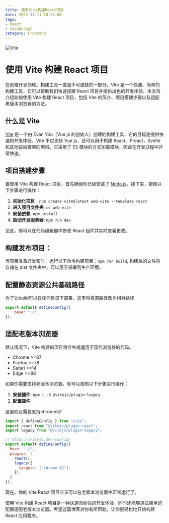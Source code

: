 ```yaml
---
title: 使用Vite构建React项目
date: 2023-11-11 18:23:00
tags:
- React
- JavaScript
category: Frontend
---
```


![Vite](https://img-blog.csdnimg.cn/4f6dc7e43c154029b9c703517c7167df.png)


# 使用 Vite 构建 React 项目

在前端开发领域，构建工具一直是不可或缺的一部分。Vite 是一个快速、简单的构建工具，它可以帮助我们快速搭建 React 项目并提供出色的开发体验。本文将介绍如何使用 Vite 构建 React 项目，包括 Vite 的简介、项目搭建步骤以及适配老版本浏览器的方法。

## 什么是 Vite

[Vite](https://vitejs.dev/) 是一个由 Evan You（Vue.js 的创始人）创建的构建工具，它的目标是提供快速的开发体验。Vite 不仅支持 Vue.js，还可以用于构建 React、Preact，Svelte 和其他前端框架的项目。它采用了 ES 模块的方式加载模块，因此在开发过程中非常快速。

## 项目搭建步骤

要使用 Vite 构建 React 项目，首先确保你已经安装了 [Node.js](https://nodejs.org/)。接下来，按照以下步骤进行操作：

1. **初始化项目**：`npm create vite@latest web-vite --template react`
2. **进入项目文件夹**: `cd web-vite`
3. **安装依赖**: `npm install`
4. **启动开发服务器**: `npm run dev`

至此，你可以在代码编辑器中修改 React 组件并实时查看更改。

## 构建发布项目：

当项目准备好发布时，运行以下命令构建项目：`npm run build`, 构建后的文件将存储在 dist 文件夹中，可以用于部署到生产环境。

## 配置静态资源公共基础路径

为了让build可以在任何目录下部署，这里将资源路径改为相对路径

```js
export default defineConfig({
    base: "./",
});

```

## 适配老版本浏览器

默认情况下，Vite 构建的项目将会生成适用于现代浏览器的代码。

- Chrome >=87
- Firefox >=78
- Safari >=14
- Edge >=88

如果你需要支持老版本浏览器，你可以按照以下步骤进行操作：

1. **安装插件**: `npm i -D @vitejs/plugin-legacy`
2. **配置插件**:

这里假设需要支持chrome52

```js
import { defineConfig } from "vite";
import react from "@vitejs/plugin-react";
import legacy from "@vitejs/plugin-legacy";

// https://vitejs.dev/config/
export default defineConfig({
  base: "./",
  plugins: [
    react(),
    legacy({
      targets: ["chrome 52"],
    }),
  ]
});
```

现在，你的 Vite React 项目应该可以在老版本浏览器中正常运行了。

使用 Vite 构建 React 项目是一种快速而愉快的开发体验，同时还能够通过简单的配置适配老版本浏览器。希望这篇博客对你有所帮助，让你更轻松地开始构建 React 应用程序。




